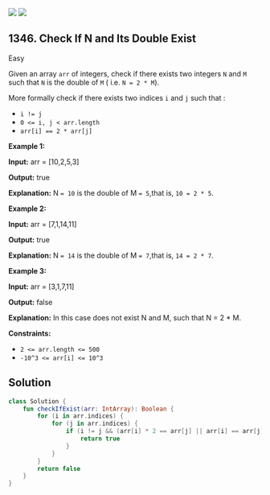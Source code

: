 [![](https://img.shields.io/github/stars/javadev/LeetCode-in-Kotlin?label=Stars&style=flat-square)](https://github.com/javadev/LeetCode-in-Kotlin)
[![](https://img.shields.io/github/forks/javadev/LeetCode-in-Kotlin?label=Fork%20me%20on%20GitHub%20&style=flat-square)](https://github.com/javadev/LeetCode-in-Kotlin/fork)

## 1346\. Check If N and Its Double Exist

Easy

Given an array `arr` of integers, check if there exists two integers `N` and `M` such that `N` is the double of `M` ( i.e. `N = 2 * M`).

More formally check if there exists two indices `i` and `j` such that :

*   `i != j`
*   `0 <= i, j < arr.length`
*   `arr[i] == 2 * arr[j]`

**Example 1:**

**Input:** arr = [10,2,5,3]

**Output:** true

**Explanation:** N `= 10` is the double of M `= 5`,that is, `10 = 2 * 5`.

**Example 2:**

**Input:** arr = [7,1,14,11]

**Output:** true

**Explanation:** N `= 14` is the double of M `= 7`,that is, `14 = 2 * 7`.

**Example 3:**

**Input:** arr = [3,1,7,11]

**Output:** false

**Explanation:** In this case does not exist N and M, such that N = 2 \* M.

**Constraints:**

*   `2 <= arr.length <= 500`
*   `-10^3 <= arr[i] <= 10^3`

## Solution

```kotlin
class Solution {
    fun checkIfExist(arr: IntArray): Boolean {
        for (i in arr.indices) {
            for (j in arr.indices) {
                if (i != j && (arr[i] * 2 == arr[j] || arr[i] == arr[j] * 2)) {
                    return true
                }
            }
        }
        return false
    }
}
```
